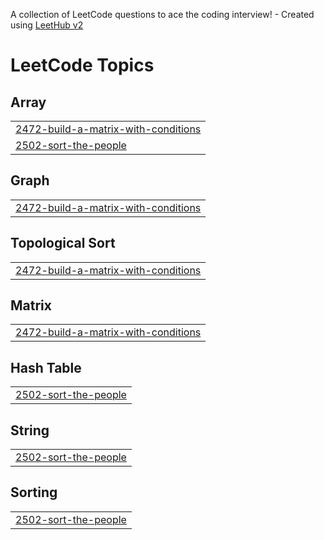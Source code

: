 A collection of LeetCode questions to ace the coding interview! - Created using [LeetHub v2](https://github.com/arunbhardwaj/LeetHub-2.0)
<!---LeetCode Topics Start-->
# LeetCode Topics
## Array
|  |
| ------- |
| [2472-build-a-matrix-with-conditions](https://github.com/trashikagoyal/LeetCode/tree/master/2472-build-a-matrix-with-conditions) |
| [2502-sort-the-people](https://github.com/trashikagoyal/LeetCode/tree/master/2502-sort-the-people) |
## Graph
|  |
| ------- |
| [2472-build-a-matrix-with-conditions](https://github.com/trashikagoyal/LeetCode/tree/master/2472-build-a-matrix-with-conditions) |
## Topological Sort
|  |
| ------- |
| [2472-build-a-matrix-with-conditions](https://github.com/trashikagoyal/LeetCode/tree/master/2472-build-a-matrix-with-conditions) |
## Matrix
|  |
| ------- |
| [2472-build-a-matrix-with-conditions](https://github.com/trashikagoyal/LeetCode/tree/master/2472-build-a-matrix-with-conditions) |
## Hash Table
|  |
| ------- |
| [2502-sort-the-people](https://github.com/trashikagoyal/LeetCode/tree/master/2502-sort-the-people) |
## String
|  |
| ------- |
| [2502-sort-the-people](https://github.com/trashikagoyal/LeetCode/tree/master/2502-sort-the-people) |
## Sorting
|  |
| ------- |
| [2502-sort-the-people](https://github.com/trashikagoyal/LeetCode/tree/master/2502-sort-the-people) |
<!---LeetCode Topics End-->